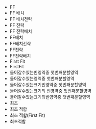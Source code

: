 ﻿- FF
- FF 배치
- FF 배치전략
- FF 전략
- FF 전략배치
- FF배치
- FF배치전략
- FF전략
- FF전략배치
- First Fit
- FirstFit
- 들어갈수있는빈영역중 첫번째분할영역
- 들어갈수있는영역중 첫번째분할영역
- 들어갈수있는크기빈영역중 첫번째분할영역
- 들어갈수있는크기의 빈영역중 첫번째분할영역
- 들어갈수있는크기의빈영역중 첫번째분할영역
- 최초
- 최초 적합
- 최초 적합(First Fit)
- 최초적합
